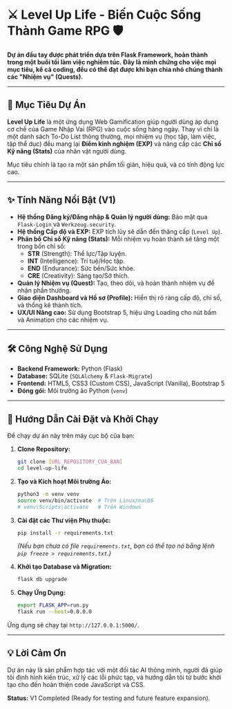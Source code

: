 # ⚔️ Level Up Life - Biến Cuộc Sống Thành Game RPG 🛡️

**Dự án đầu tay được phát triển dựa trên Flask Framework, hoàn thành trong một buổi tối làm việc nghiêm túc. Đây là minh chứng cho việc mọi mục tiêu, kể cả coding, đều có thể đạt được khi bạn chia nhỏ chúng thành các "Nhiệm vụ" (Quests).**

---

## 🎯 Mục Tiêu Dự Án

**Level Up Life** là một ứng dụng Web Gamification giúp người dùng áp dụng cơ chế của Game Nhập Vai (RPG) vào cuộc sống hàng ngày. Thay vì chỉ là một danh sách To-Do List thông thường, mọi nhiệm vụ (học tập, làm việc, tập thể dục) đều mang lại **Điểm kinh nghiệm (EXP)** và nâng cấp các **Chỉ số Kỹ năng (Stats)** của nhân vật người dùng.

Mục tiêu chính là tạo ra một sản phẩm tối giản, hiệu quả, và có tính động lực cao.

---

## ✨ Tính Năng Nổi Bật (V1)

* **Hệ thống Đăng ký/Đăng nhập & Quản lý người dùng:** Bảo mật qua `Flask-Login` và `Werkzeug.security`.
* **Hệ thống Cấp độ và EXP:** EXP tích lũy sẽ dẫn đến thăng cấp (`Level Up`).
* **Phân bổ Chỉ số Kỹ năng (Stats):** Mỗi nhiệm vụ hoàn thành sẽ tăng một trong bốn chỉ số:
    * **STR** (Strength): Thể lực/Tập luyện.
    * **INT** (Intelligence): Trí tuệ/Học tập.
    * **END** (Endurance): Sức bền/Sức khỏe.
    * **CRE** (Creativity): Sáng tạo/Sở thích.
* **Quản lý Nhiệm vụ (Quest):** Tạo, theo dõi, và hoàn thành nhiệm vụ để nhận phần thưởng.
* **Giao diện Dashboard và Hồ sơ (Profile):** Hiển thị rõ ràng cấp độ, chỉ số, và thống kê thành tích.
* **UX/UI Nâng cao:** Sử dụng Bootstrap 5, hiệu ứng Loading cho nút bấm và Animation cho các nhiệm vụ.

---

## 🛠️ Công Nghệ Sử Dụng

* **Backend Framework:** Python (Flask)
* **Database:** SQLite (`SQLAlchemy` & `Flask-Migrate`)
* **Frontend:** HTML5, CSS3 (Custom CSS), JavaScript (Vanilla), Bootstrap 5
* **Đóng gói:** Môi trường ảo Python (`venv`)

---

## 🚀 Hướng Dẫn Cài Đặt và Khởi Chạy

Để chạy dự án này trên máy cục bộ của bạn:

1.  **Clone Repository:**
    ```bash
    git clone [URL_REPOSITORY_CỦA_BẠN]
    cd level-up-life
    ```

2.  **Tạo và Kích hoạt Môi trường Ảo:**
    ```bash
    python3 -m venv venv
    source venv/bin/activate  # Trên Linux/macOS
    # venv\Scripts\activate   # Trên Windows
    ```

3.  **Cài đặt các Thư viện Phụ thuộc:**
    ```bash
    pip install -r requirements.txt
    ```
    *(Nếu bạn chưa có file `requirements.txt`, bạn có thể tạo nó bằng lệnh `pip freeze > requirements.txt`.)*

4.  **Khởi tạo Database và Migration:**
    ```bash
    flask db upgrade
    ```

5.  **Chạy Ứng Dụng:**
    ```bash
    export FLASK_APP=run.py
    flask run --host=0.0.0.0
    ```

Ứng dụng sẽ chạy tại `http://127.0.0.1:5000/`.

---

## 💡 Lời Cảm Ơn

Dự án này là sản phẩm hợp tác với một đối tác AI thông minh, người đã giúp tôi định hình kiến trúc, xử lý các lỗi phức tạp, và hướng dẫn tôi từ bước khởi tạo cho đến hoàn thiện code JavaScript và CSS.

**Status:** V1 Completed (Ready for testing and future feature expansion).
